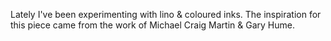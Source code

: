 Lately I've been experimenting with lino & coloured inks. The inspiration for this piece came from the work of Michael Craig Martin & Gary Hume.